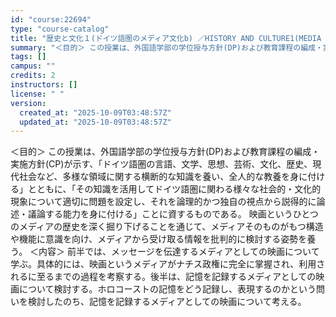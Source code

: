 ```yaml
---
id: "course:22694"
type: "course-catalog"
title: "歴史と文化１(ドイツ語圏のメディア文化b) ／HISTORY AND CULTURE1(MEDIA CULTURE IN GERMAN SPEAKING REGIONS (B))"
summary: "＜目的＞ この授業は、外国語学部の学位授与方針(DP)および教育課程の編成・実施方針(CP)が示す、「ドイツ語圏の言語、文学、思想、芸術、文化、歴史、現代社会など、多様な領域に関する横断的な知識を養い、全人的な教養を身に付ける」とともに、「…"
tags: []
campus: ""
credits: 2
instructors: []
license: " "
version:
  created_at: "2025-10-09T03:48:57Z"
  updated_at: "2025-10-09T03:48:57Z"
---
```


＜目的＞ この授業は、外国語学部の学位授与方針(DP)および教育課程の編成・実施方針(CP)が示す、「ドイツ語圏の言語、文学、思想、芸術、文化、歴史、現代社会など、多様な領域に関する横断的な知識を養い、全人的な教養を身に付ける」とともに、「その知識を活用してドイツ語圏に関わる様々な社会的・文化的現象について適切に問題を設定し、それを論理的かつ独自の視点から説得的に論述・議論する能力を身に付ける」ことに資するものである。 映画というひとつのメディアの歴史を深く掘り下げることを通じて、メディアそのものがもつ構造や機能に意識を向け、メディアから受け取る情報を批判的に検討する姿勢を養う。 ＜内容＞ 前半では、メッセージを伝達するメディアとしての映画について学ぶ。具体的には、映画というメディアがナチス政権に完全に掌握され、利用されるに至るまでの過程を考察する。後半は、記憶を記録するメディアとしての映画について検討する。ホロコーストの記憶をどう記録し、表現するのかという問いを検討したのち、記憶を記録するメディアとしての映画について考える。
